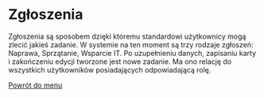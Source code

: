 # Zgłoszenia
Zgłoszenia są sposobem dzięki któremu standardowi użytkownicy mogą zlecić jakieś zadanie. W systemie na ten moment są trzy rodzaje zgłoszeń: Naprawa, Sprzątanie, Wsparcie IT. Po uzupełnieniu danych, zapisaniu karty i zakończeniu edycji tworzone jest nowe zadanie. Ma ono relację do wszystkich użytkowników posiadających odpowiadającą rolę. 

[Powrót do menu](README.md)